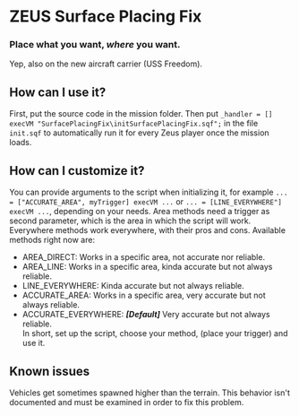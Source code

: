 # ZEUS Surface Placing Fix
### Place what you want, *where* you want.
Yep, also on the new aircraft carrier (USS Freedom).
## How can I use it?
First, put the source code in the mission folder.
Then put `_handler = [] execVM "SurfacePlacingFix\initSurfacePlacingFix.sqf";` in the
file `init.sqf` to automatically run it for every Zeus player once the mission loads.
## How can I customize it?
You can provide arguments to the script when initializing it, for example
`... = ["ACCURATE_AREA", myTrigger] execVM ...` or `... = [LINE_EVERYWHERE"] execVM ...`,
depending on your needs. Area methods need a trigger as second parameter, which is the area
in which the script will work. Everywhere methods work everywhere, with their pros and cons.
Available methods right now are:
* AREA_DIRECT: Works in a specific area, not accurate nor reliable.
* AREA_LINE: Works in a specific area, kinda accurate but not always reliable.
* LINE_EVERYWHERE: Kinda accurate but not always reliable.
* ACCURATE_AREA: Works in a specific area, very accurate but not always reliable.
* ACCURATE_EVERYWHERE: ***[Default]*** Very accurate but not always reliable.  
In short, set up the script, choose your method, (place your trigger) and use it.
## Known issues
Vehicles get sometimes spawned higher than the terrain. This behavior isn't documented
and must be examined in order to fix this problem.
